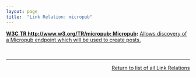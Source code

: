 ```yaml
---
layout: page
title:  "Link Relation: micropub"
---
```


**[W3C TR http://www.w3.org/TR/micropub: Micropub](/specs/W3C/TR/micropub "Micropub is an open API standard that is used to create posts on one's own domain using third-party clients. Web apps and native apps (e.g. iPhone, Android) can use Micropub to post short notes, photos, events or other posts to your own site."):** [Allows discovery of a Micropub endpoint which will be used to create posts.](https://www.w3.org/TR/micropub/#endpoint-discovery)

<br/>
<hr/>

<p style="text-align: right"><a href="../link-relations">Return to list of all Link Relations</a></p>